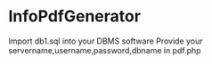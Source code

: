 # InfoPdfGenerator
Import db1.sql into your DBMS software
Provide your servername,username,password,dbname in pdf.php 
